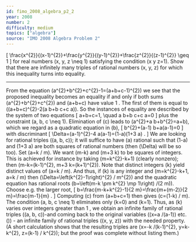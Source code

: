 ```yaml
---
id: fimo_2008_algebra_p2_2
year: 2008
number: 2
difficulty: medium
topics: ["algebra"]
source: "IMO 2008 Algebra Problem 2"
---
```


\[
\frac{x^{2}}{(x-1)^{2}}+\frac{y^{2}}{(y-1)^{2}}+\frac{z^{2}}{(z-1)^{2}} \geq 1
\]
for real numbers \(x, y, z \neq 1\) satisfying the condition \(x y z=1\).
Show that there are infinitely many triples of rational numbers \(x, y, z\) for which this inequality turns into equality.

---
From the equation \(a^{2}+b^{2}+c^{2}-1=(a+b+c-1)^{2}\) we see that the proposed inequality becomes an equality if and only if both sums \(a^{2}+b^{2}+c^{2}\) and \(a+b+c\) have value 1 . The first of them is equal to \((a+b+c)^{2}-2(a b+b c+c a)\). So the instances of equality are described by the system of two equations
\[
a+b+c=1, \quad a b+b c+c a=0
\]
plus the constraint \(a, b, c \neq 1\). Elimination of \(c\) leads to \(a^{2}+a b+b^{2}=a+b\), which we regard as a quadratic equation in \(b\),
\[
b^{2}+(a-1) b+a(a-1)=0
\]
with discriminant
\[
\Delta=(a-1)^{2}-4 a(a-1)=(1-a)(1+3 a) .
\]
We are looking for rational triples \((a, b, c)\); it will suffice to have \(a\) rational such that \(1-a\) and \(1+3 a\) are both squares of rational numbers (then \(\Delta\) will be so too). Set \(a=k / m\). We want \(m-k\) and \(m+3 k\) to be squares of integers. This is achieved for instance by taking \(m=k^{2}-k+1\) (clearly nonzero); then \(m-k=(k-1)^{2}, m+3 k=(k+1)^{2}\). Note that distinct integers \(k\) yield distinct values of \(a=k / m\).
And thus, if \(k\) is any integer and \(m=k^{2}-k+1, a=k / m\) then \(\Delta=\left(k^{2}-1\right)^{2} / m^{2}\) and the quadratic equation has rational roots \(b=\left(m-k \pm k^{2} \mp 1\right) /(2 m)\). Choose e.g. the larger root,
\[
b=\frac{m-k+k^{2}-1}{2 m}=\frac{m+(m-2)}{2 m}=\frac{m-1}{m} .
\]
Computing \(c\) from \(a+b+c=1\) then gives \(c=(1-k) / m\). The condition \(a, b, c \neq 1\) eliminates only \(k=0\) and \(k=1\). Thus, as \(k\) varies over integers greater than 1 , we obtain an infinite family of rational triples \((a, b, c)\)-and coming back to the original variables \((x=a /(a-1)\) etc. \()\) - an infinite family of rational triples \((x, y, z)\) with the needed property. (A short calculation shows that the resulting triples are \(x=-k /(k-1)^{2}, y=k-k^{2}, z=(k-1) / k^{2}\); but the proof was complete without listing them.)

